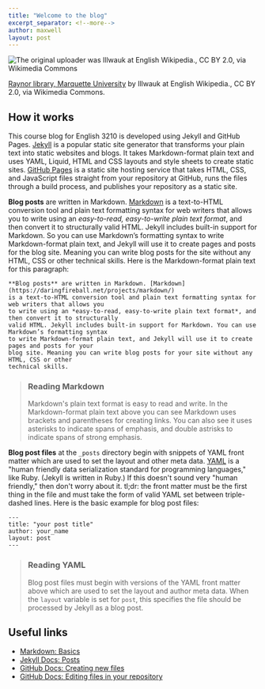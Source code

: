 ```yaml
---
title: "Welcome to the blog"
excerpt_separator: <!--more-->
author: maxwell
layout: post
--- 
```


![The original uploader was Illwauk at English Wikipedia., CC BY 2.0, via Wikimedia Commons](https://upload.wikimedia.org/wikipedia/commons/f/f9/Raynor_library%2C_Marquette_University.jpg)

[Raynor library, Marquette University](https://commons.wikimedia.org/wiki/File:Raynor_library,_Marquette_University.jpg) by Illwauk at English Wikipedia., CC BY 2.0, via Wikimedia Commons.

## How it works

This course blog for English 3210 is developed using Jekyll and GitHub Pages. [Jekyll](https://jekyllrb.com/) is a popular static site generator that transforms your plain text into static websites and blogs. It takes Markdown-format plain text and uses YAML, Liquid, HTML and CSS layouts and style sheets to create static sites. [GitHub Pages](https://pages.github.com/) is a static site hosting service that takes HTML, CSS, and JavaScript files straight from your repository at GitHub, runs the files through a build process, and publishes your repository as a static site.

**Blog posts** are written in Markdown. [Markdown](https://daringfireball.net/projects/markdown/) is a text-to-HTML conversion tool and plain text formatting syntax for web writers that allows you to write using an *easy-to-read, easy-to-write plain text format*, and then convert it to structurally valid HTML. Jekyll includes built-in support for Markdown. So you can use Markdown’s formatting syntax to write Markdown-format plain text, and Jekyll will use it to create pages and posts for the blog site. Meaning you can write blog posts for the site without any HTML, CSS or other technical skills. Here is the Markdown-format plain text for this paragraph:

```
**Blog posts** are written in Markdown. [Markdown](https://daringfireball.net/projects/markdown/)
is a text-to-HTML conversion tool and plain text formatting syntax for web writers that allows you
to write using an *easy-to-read, easy-to-write plain text format*, and then convert it to structurally
valid HTML. Jekyll includes built-in support for Markdown. You can use Markdown’s formatting syntax
to write Markdown-format plain text, and Jekyll will use it to create pages and posts for your
blog site. Meaning you can write blog posts for your site without any HTML, CSS or other
technical skills.
```

> ### Reading Markdown
> 
> Markdown's plain text format is easy to read and write. In the Markdown-format plain text above you can see Markdown uses brackets and parentheses for creating links. You can also see it uses asterisks to indicate spans of emphasis, and double astrisks to indicate spans of strong emphasis.

<!--more-->

**Blog post files** at the `_posts` directory begin with snippets of YAML front matter which are  used to set the layout and other meta data. [YAML](https://yaml.org/) is a "human friendly data serialization standard for programming languages," like Ruby. (Jekyll is written in Ruby.) If this doesn't sound very "human friendly," then don't worry about it. tl;dr: the front matter must be the first thing in the file and must take the form of valid YAML set between triple-dashed lines. Here is the basic example for blog post files:

```
---
title: "your post title"
author: your_name
layout: post
---
```

> ### Reading YAML
> 
> Blog post files must begin with versions of the YAML front matter above which are used to set the layout and author meta data. When the `layout` variable is set for `post`, this specifies the file should be processed by Jekyll as a blog post. 

## Useful links

*  [Markdown: Basics](https://daringfireball.net/projects/markdown/basics)
*  [Jekyll Docs: Posts](https://jekyllrb.com/docs/posts/)
*  [GitHub Docs: Creating new files](https://docs.github.com/en/github/managing-files-in-a-repository/creating-new-files)
*  [GitHub Docs: Editing files in your repository](https://docs.github.com/en/github/managing-files-in-a-repository/editing-files-in-your-repository)
